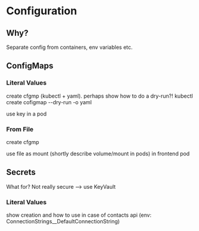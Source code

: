 # Configuration

## Why?

Separate config from containers, env variables etc.

## ConfigMaps

### Literal Values

create cfgmp (kubectl + yaml). perhaps show how to do a dry-run?! kubectl create cofigmap --dry-run -o yaml

use key in a pod

### From File

create cfgmp

use file as mount (shortly describe volume/mount in pods) in frontend pod

## Secrets

What for?
Not really secure --> use KeyVault

### Literal Values

show creation and how to use in case of contacts api (env: ConnectionStrings\_\_DefaultConnectionString)

